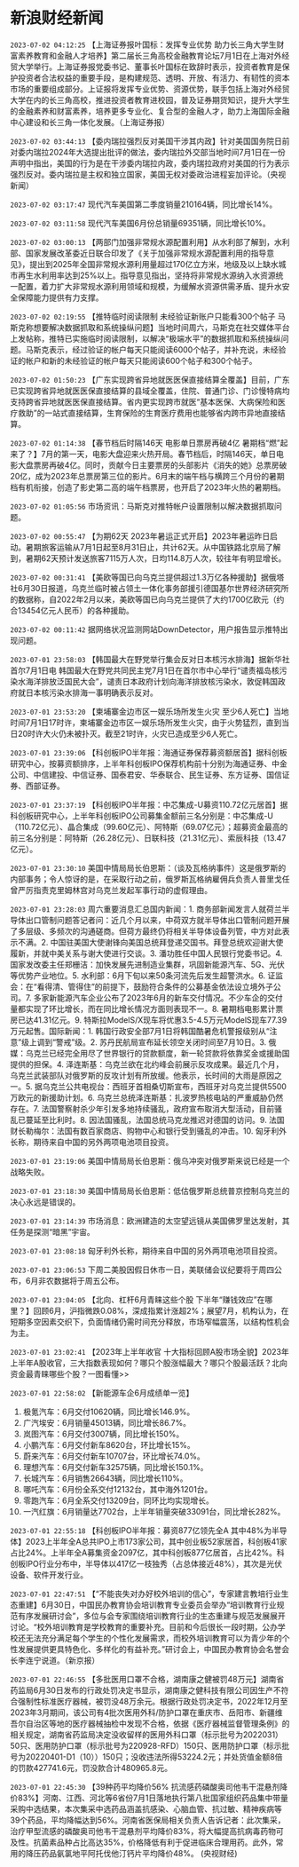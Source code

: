 # 新浪财经新闻
`2023-07-02 04:12:25` 【上海证券报叶国标：发挥专业优势 助力长三角大学生财富素养教育和金融人才培养】第二届长三角高校金融教育论坛7月1日在上海对外经贸大学举行。上海证券报党委书记、董事长叶国标在致辞时表示，投资者教育是保护投资者合法权益的重要手段，是构建规范、透明、开放、有活力、有韧性的资本市场的重要组成部分。上证报将发挥专业优势、资源优势，联手包括上海对外经贸大学在内的长三角高校，推进投资者教育进校园，普及证券期货知识，提升大学生的金融素养和财富素养，培养更多专业化、复合型的金融人才，助力上海国际金融中心建设和长三角一体化发展。（上海证券报）

`2023-07-02 03:44:13` 【委内瑞拉强烈反对美国干涉其内政】针对美国国务院日前对委内瑞拉2024年大选提出批评的做法，委内瑞拉外交部当地时间7月1日在一份声明中指出，美国的行为是在干涉委内瑞拉内政，委内瑞拉政府对美国的行为表示强烈反对。委内瑞拉是主权和独立国家，美国无权对委政治进程妄加评论。（央视新闻）

`2023-07-02 03:17:47` 现代汽车美国第二季度销量210164辆，同比增长14%。

`2023-07-02 03:11:58` 现代汽车美国6月份总销量69351辆，同比增长10%。

`2023-07-02 03:00:13` 【两部门加强非常规水源配置利用】从水利部了解到，水利部、国家发展改革委近日联合印发了《关于加强非常规水源配置利用的指导意见》，提出到2025年全国非常规水源利用量超过170亿立方米，地级及以上缺水城市再生水利用率达到25%以上。指导意见指出，坚持将非常规水源纳入水资源统一配置，着力扩大非常规水源利用领域和规模，为缓解水资源供需矛盾、提升水安全保障能力提供有力支撑。

`2023-07-02 02:19:55` 【推特临时阅读限制 未经验证新账户只能看300个帖子 马斯克称想要解决数据抓取和系统操纵问题】当地时间周六，马斯克在社交媒体平台上发帖称，推特已实施临时阅读限制，以解决“极端水平”的数据抓取和系统操纵问题。马斯克表示，经过验证的帐户每天只能阅读6000个帖子，并补充说，未经验证的帐户和新的未经验证的帐户每天只能阅读600个帖子和300个帖子。

`2023-07-02 01:50:23` 【广东实现跨省异地就医医保直接结算全覆盖】目前，广东已实现跨省异地就医医保直接结算的县域全覆盖，住院、普通门诊、门诊慢特病均支持跨省异地就医医保直接结算。省内更实现跨市就医“基本医保、大病保险和医疗救助”的一站式直接结算，生育保险的生育医疗费用也能够省内跨市异地直接结算。

`2023-07-02 01:14:38` 【春节档后时隔146天 电影单日票房再破4亿 暑期档“燃”起来了？】7月的第一天，电影大盘迎来火热开局。春节档后，时隔146天，单日电影大盘票房再破4亿。同时，贡献今日主要票房的头部影片《消失的她》总票房破20亿，成为2023年总票房第三位的影片。6月末的端午档与横跨三个月份的暑期档有机衔接，创造了影史第二高的端午档票房，也开启了2023年火热的暑期档。

`2023-07-02 01:05:56` 市场资讯：马斯克对推特帐户设置限制以解决数据抓取问题。

`2023-07-02 00:55:47` 【为期62天 2023年暑运正式开启】2023年暑运昨日启动。暑期旅客运输从7月1日起至8月31日止，共计62天。从中国铁路北京局了解到，暑期62天预计发送旅客7115万人次，日均114.8万人次，较往年有明显增长。

`2023-07-02 00:31:41` 【美欧等国已向乌克兰提供超过1.3万亿各种援助】据俄塔社6月30日报道，乌克兰临时被占领土一体化事务部援引德国基尔世界经济研究所的数据称，自2022年2月以来，美欧等国已向乌克兰提供了大约1700亿欧元（约合13454亿元人民币）的各种援助。

`2023-07-02 00:11:42` 据网络状况监测网站DownDetector，用户报告显示推特出现问题。

`2023-07-01 23:58:03` 【韩国最大在野党举行集会反对日本核污水排海】据新华社首尔7月1日电 韩国最大在野党共同民主党7月1日在首尔市中心举行“谴责福岛核污染水海洋排放泛国民大会”，谴责日本政府计划向海洋排放核污染水，敦促韩国政府就日本核污染水排海一事明确表示反对。

`2023-07-01 23:53:20` 【柬埔寨金边市区一娱乐场所发生火灾 至少6人死亡】当地时间7月1日17时许，柬埔寨金边市区一娱乐场所发生火灾，由于火势猛烈，直到当日20时许大火仍未被扑灭。截至21时许，火灾已造成至少6人死亡。

`2023-07-01 23:39:06` 【科创板IPO半年报：海通证券保荐募资额居首】据科创板研究中心，按募资额排序，上半年科创板IPO保荐机构前十分别为海通证券、中金公司、中信建投、中信证券、国泰君安、华泰联合、民生证券、东方证券、国信证券、西部证券。

`2023-07-01 23:37:19` 【科创板IPO半年报：中芯集成-U募资110.72亿元居首】据科创板研究中心，上半年科创板IPO公司募集金额前三名分别是：中芯集成-U（110.72亿元）、晶合集成（99.60亿元）、阿特斯（69.07亿元）；超募资金最高的前三名分别是：阿特斯（26.28亿元）、日联科技（21.31亿元）、索辰科技（13.47亿元）。

`2023-07-01 23:30:10` 美国中情局局长伯恩斯：（谈及瓦格纳事件）这是俄罗斯的内部事务；令人惊讶的是，在采取行动之前，俄罗斯瓦格纳雇佣兵负责人普里戈任曾严厉指责克里姆林宫对乌克兰发起军事行动的虚假理由。

`2023-07-01 23:28:03` 周六重要消息汇总国内新闻：1. 商务部新闻发言人就荷兰半导体出口管制问题答记者问：近几个月以来，中荷双方就半导体出口管制问题开展了多层级、多频次的沟通磋商。但荷方最终仍将相关半导体设备列管，中方对此表示不满。2. 中国驻美国大使谢锋向美国总统拜登递交国书。拜登总统欢迎谢大使履新，并就中美关系与谢大使进行交谈。3. 潘功胜任中国人民银行党委书记。4. 国家发改委主任郑栅洁：加快发展先进制造业集群，巩固新能源汽车、5G、光伏等优势产业地位。5. 水利部：6月下旬以来50条河流先后发生超警洪水。6. 证监会：在“看得清、管得住”的前提下，鼓励符合条件的公募基金依法设立境外子公司。7. 多家新能源汽车企业公布了2023年6月的新车交付情况。不少车企的交付量都实现了环比增长，而在同比增长情况方面则表现不一。8. 暑期档电影累计票房已达41.31亿元。9. 特斯拉ModelS/X现车将优惠3.5-4.5万元ModelS现车77.39万元起售。国际新闻：1. 韩国行政安全部7月1日将韩国酷暑危机警报级别从“注意”级上调到“警戒”级。2. 苏丹民航局宣布延长领空关闭时间至7月10日。3. 俄媒：乌克兰已经完全用尽了世界银行的贷款额度，新一轮贷款将依靠奖金或援助国提供的担保。4. 泽连斯基：乌克兰欲在北约峰会前展示反攻成果。最近几个月，乌克兰武装部队对俄罗斯的反攻计划有所放缓。他表示，长时间的大雨是原因之一。5. 据乌克兰公共电视台：西班牙首相桑切斯宣布，西班牙对乌克兰提供5500万欧元的新援助计划。6. 乌克兰总统泽连斯基：扎波罗热核电站的严重威胁仍然存在。7. 法国警察射杀少年引发多地持续骚乱，政府宣布取消大型活动，目前骚乱已蔓延至比利时。8. 因法国骚乱，法国总统马克龙推迟对德国的访问。9. 法国财长勒梅尔：法国有数百家商店、购物中心和银行受到骚乱的冲击。10. 匈牙利外长称，期待来自中国的另外两项电池项目投资。

`2023-07-01 23:19:06` 美国中情局局长伯恩斯：俄乌冲突对俄罗斯来说已经是一个战略失败。

`2023-07-01 23:18:30` 美国中情局局长伯恩斯：低估俄罗斯总统普京控制乌克兰的决心永远是错误的。

`2023-07-01 23:14:39` 市场消息：欧洲建造的太空望远镜从美国佛罗里达发射，其任务是探测“暗黑”宇宙。

`2023-07-01 23:08:18` 匈牙利外长称，期待来自中国的另外两项电池项目投资。

`2023-07-01 23:06:53` 下周二美股因假日休市一日，美联储会议纪要将于周四公布，6月非农数据将于周五公布。

`2023-07-01 23:04:05` 【北向、杠杆6月青睐这些个股 下半年“赚钱效应”在哪里？】回顾6月，沪指微跌0.08%，深成指累计涨超2%；展望7月，机构认为，在短期多空因素交织下，负面情绪仍需时间充分释放，市场窄幅震荡，以结构性机会为主。

`2023-07-01 23:02:41` 【2023年上半年收官 十大指标回顾A股市场全貌】2023年上半年A股收官，三大指数表现如何？哪只个股涨幅最大？哪只个股最活跃？北向资金最青睐哪些个股？一图看懂>>

`2023-07-01 22:58:02` 【新能源车企6月成绩单一览】
1. 极氪汽车：6月交付10620辆，同比增长146.9%。
2. 广汽埃安：6月销量45013辆，同比增长86.7%。
3. 岚图汽车：6月交付3007辆，同比增长150%。
4. 小鹏汽车：6月交付新车8620台，环比增长15%。
5. 蔚来汽车：6月交付新车10707台，环比增长74.0%。
6. 理想汽车：6月交付新车32575辆，同比增长150.1%。
7. 长城汽车：6月销售26643辆，同比增长110%。
8. 哪吒汽车：6月份全系交付12132台，其中海外1201台。
9. 零跑汽车：6月全系交付13209台，同环比均实现增长。
10. 一汽红旗：6月销量达7702台，上半年销量突破33091台，同比增长282%。

`2023-07-01 22:55:18` 【科创板IPO半年报：募资877亿领先全A 其中48%为半导体】2023上半年全A总共IPO上市173家公司，其中创业板52家居首，科创板41家占比24%。上半年全A募集资金2097亿，其中科创板877亿居首，占比42%。科创板IPO行业分布中，半导体以417亿一枝独秀（占总体接近48%），其次是光伏设备、软件开发行业。

`2023-07-01 22:47:51` 【“不能丧失对办好校外培训的信心”，专家建言教培行业生态重建】6月30日，中国民办教育协会培训教育专业委员会举办“培训教育行业规范有序发展研讨会”，多位与会专家围绕培训教育行业的生态重建与规范发展展开讨论。“校外培训教育是学校教育的重要补充。目前和今后很长一段时期，公办学校还无法充分满足每个学生的个性化发展需求，而校外培训教育可以为青少年的个性发展提供更具特色化、多样化的有益补充。”研讨会上，中国民办教育协会名誉会长李连宁说道。（新京报）

`2023-07-01 22:46:55` 【多批医用口罩不合格，湖南康之健被罚48万元】湖南省药监局6月30日发布的行政处罚决定书显示，湖南康之健科技有限公司因生产不符合强制性标准医疗器械，被罚没48万余元。根据行政处罚决定书，2022年12月至2023年3月期间，该公司有4批次医用外科/防护口罩在重庆市、岳阳市、新疆维吾尔自治区等地的医疗器械抽检中发现不合格，依据《医疗器械监督管理条例》的相关规定，湖南省药监局决定没收留样的医用外科口罩（标示批号为2022031）50只、医用防护口罩（标示批号为220928-RFD）150只、医用防护口罩（标示批号为20220401-D1（10））150只；没收违法所得53224.2元；并处货值金额8倍的罚款427741.6元，罚没款合计480965.8元。

`2023-07-01 22:45:30`   【39种药平均降价56% 抗流感药磷酸奥司他韦干混悬剂降价83%】河南、江西、河北等6省份7月1日落地执行第八批国家组织药品集中带量采购中选结果，本次集采中选药品涵盖抗感染、心脑血管、抗过敏、精神疾病等39个药品，平均降幅达到56%。河南省医保局相关负责人告诉记者：此次集采，治疗甲型流感的磷酸奥司他韦干混悬剂平均降价83%，将大幅提高抗病毒药物可及性。抗菌素品种占比高达35%，价格降低有利于促进临床合理用药。此外，常用的降压药品氨氯地平阿托伐他汀钙片平均降价48%。 (央视财经)

